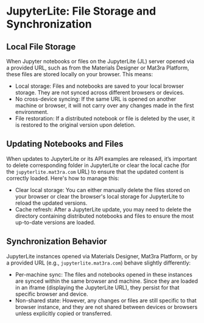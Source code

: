 # JupyterLite: File Storage and Synchronization

## Local File Storage

When Jupyter notebooks or files on the JupyterLite (JL) server opened via a provided URL, such as from the Materials Designer or Mat3ra Platform, these files are stored locally on your browser. This means:

- Local storage: Files and notebooks are saved to your local browser storage. They are not synced across different browsers or devices.
- No cross-device syncing: If the same URL is opened on another machine or browser, it will not carry over any changes made in the first environment.
- File restoration: If a distributed notebook or file is deleted by the user, it is restored to the original version upon deletion.

## Updating Notebooks and Files

When updates to JupyterLite or its API examples are released, it’s important to delete corresponding folder in JupyterLite or clear the local cache (for the `jupyterlite.mat3ra.com` URL) to ensure that the updated content is correctly loaded. Here's how to manage this:

- Clear local storage: You can either manually delete the files stored on your browser or clear the browser's local storage for JupyterLite to reload the updated versions.
- Cache refresh: After a JupyterLite update, you may need to delete the directory containing distributed notebooks and files to ensure the most up-to-date versions are loaded.

## Synchronization Behavior

JupyterLite instances opened via Materials Designer, Mat3ra Platform, or by a provided URL (e.g., `jupyterlite.mat3ra.com`) behave slightly differently:

- Per-machine sync: The files and notebooks opened in these instances are synced within the same browser and machine. Since they are loaded in an iframe (displaying the JupyterLite URL), they persist for that specific browser and device.
- Non-shared state: However, any changes or files are still specific to that browser instance, and they are not shared between devices or browsers unless explicitly copied or transferred.

